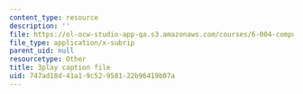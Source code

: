 ```yaml
---
content_type: resource
description: ''
file: https://ol-ocw-studio-app-qa.s3.amazonaws.com/courses/6-004-computation-structures-spring-2017/747ad18d41a19c52958122b96419b07a_1eIFnKOZ-oY.srt
file_type: application/x-subrip
parent_uid: null
resourcetype: Other
title: 3play caption file
uid: 747ad18d-41a1-9c52-9581-22b96419b07a
---
```

